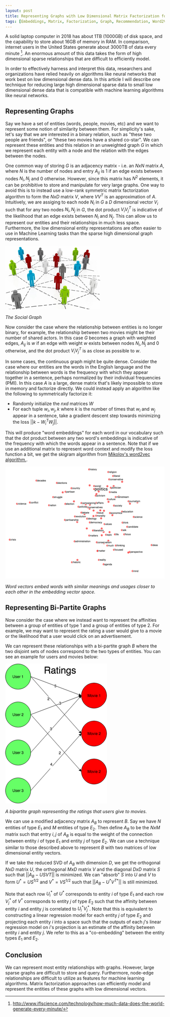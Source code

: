 ```yaml
---
layout: post
title: Representing Graphs with Low Dimensional Matrix Factorization for Fun and Profit
tags: [Embeddings, Matrix, Factorization, Graph, Recommendation, Word2Vec]
---
```

<script> 
  (function(i,s,o,g,r,a,m){i['GoogleAnalyticsObject']=r;i[r]=i[r]||function(){
  (i[r].q=i[r].q||[]).push(arguments)},i[r].l=1*new Date();a=s.createElement(o),
  m=s.getElementsByTagName(o)[0];a.async=1;a.src=g;m.parentNode.insertBefore(a,m)
  })(window,document,'script','https://www.google-analytics.com/analytics.js','ga');

  ga('create', 'UA-82391879-1', 'auto');
  ga('send', 'pageview');

</script>

A solid laptop computer in 2018 has about 1TB (1000GB) of disk space, and the capability to store about 16GB of memory in RAM. In comparison, internet users in the United States generate about 3000TB of data every minute [^footnote]. An enormous amount of this data takes the form of high dimensional sparse relationships that are difficult to efficiently model. 

In order to effectively harness and interpret this data, researchers and organizations have relied heavily on algorithms like neural networks that work best on low dimensional dense data. In this article I will describe one technique for reducing large high dimensional sparse data to small low dimensional dense data that is compatible with machine learning algorithms like neural networks. 


## Representing Graphs

Say we have a set of entities (words, people, movies, etc) and we want to represent some notion of similarity between them. For simplicity's sake, let's say that we are interested in a binary relation, such as "these two people are friends", or "these two movies have a shared co-star". We can represent these entities and this relation in an unweighted graph $G$ in which we represent each entity with a node and the relation with the edges between the nodes.

One common way of storing $G$ is an adjacency matrix - i.e. an $NxN$ matrix $A$, where $N$ is the number of nodes and entry $A_{ij}$ is $1$ if an edge exists between nodes $N_{i}, N_{j}$ and $0$ otherwise. However, since this matrix has $N^2$ elements, it can be prohibitive to store and manipulate for very large graphs. One way to avoid this is to instead use a low-rank symmetric matrix factorization algorithm to form the $NxD$ matrix $V$, where $VV^{T}$ is an approximation of $A$. Intuitively, we are assiging to each node $N_i$ in $G$ a $D$ dimensional vector $V_i$ such that for any two nodes $N_i, N_j$ in $G$, the dot product $V_{i}V_{j}^{T}$ is indicative of the likelihood that an edge exists between $N_{i}$ and $N_{j}$. This can allow us to represent our entities and their relationships in much less space. Furthermore, the low dimensional entity representations are often easier to use in Machine Learning tasks than the sparse high dimensional graph representations.

![The Social Graph](/img/social-graph-300.jpg)

*The Social Graph*

Now consider the case where the relationship between entities is no longer binary, for example, the relationship between two movies might be their number of shared actors. In this case $G$ becomes a graph with weighted edges, $A_{ij}$ is $w$ if an edge with weight $w$ exists between nodes $N_{i}, N_{j}$ and $0$ otherwise, and the dot product $V_{i}V_{j}^{T}$ is as close as possible to $w$. 

In some cases, the continuous graph might be quite dense. Consider the case where our entities are the words in the English language and the relationship between words is the frequency with which they appear together in a sentence, perhaps normalized by their individual frequencies (PMI). In this case $A$ is a large, dense matrix that's 
likely impossible to store in memory and factorize directly. We could instead apply an algorithm like the following to symmetrically factorize it:

- Randomly initialize the $nxd$ matrices $W$ 
- For each tuple $w_i,w_j,k$ where $k$ is the number of times that $w_i$ and $w_j$ appear in a sentence, take a gradient descent step towards minimizing the loss $||k - W_{i}^{T}W_{j}||$. 

This will produce "word embeddings" for each word in our vocabulary such that the dot product between any two word's embeddings is indicative of the frequency with which the words appear in a sentence. Note that if we use an additional matrix to represent word context and modify the loss function a bit, we get the skigram algorithm from [Mikolov's word2vec algorithm.](https://arxiv.org/pdf/1310.4546.pdf).
 
![W2V](/img/w2v2.png)

*Word vectors embed words with similar meanings and usages closer to each other in the embedding vector space.*

## Representing Bi-Partite Graphs

Now consider the case where we instead want to represent the affinities between a group of entities of type 1 and a group of entities of type 2. For example, we may want to represent the rating a user would give to a movie or the likelihood that a user would click on an advertisement.

We can represent these relationships with a bi-partite graph $B$ where the two disjoint sets of nodes correspond to the two types of entities. You can see an example for users and movies below:

 
![W2V](/img/MovieRecs.png)

*A bipartite graph representing the ratings that users give to movies.*


We can use a modified adjacency matrix $A_{B}$ to represent $B$. Say we have $N$ entities of type $E_1$ and $M$ entities of type $E_2$. Then define $A_{B}$ to be the $NxM$ matrix such that entry $i,j$ of $A_{B}$ is equal to the weight of the connection between entity $i$ of type $E_1$ and entity $j$ of type $E_2$. We can use a technique similar to those described above to represent $B$ with two matrices of low dimensional entity vectors.

If we take the reduced SVD of $A_{B}$ with dimension $D$, we get the orthogonal $NxD$ matrix $U$, the orthogonal $MxD$ matrix $V$ and the diagonal $DxD$ matrix $S$ such that $||A_B - USV{T}||$ is minimized. We can "absorb" $S$ into $U$ and $V$ to form $U^{*}=US^{1/2}$ and $V^{*}=VS^{1/2}$ such that $||A_B - U^{*}V^{T*}||$ is still minimized.

Note that each row $U_i^{*}$ of $U^{*}$ corresponds to entity $i$ of type $E_1$ and each row $V_j^{*}$ of $V^{*}$ corresponds to entity $j$ of type $E_2$ such that the affinity between entity $i$ and entity $j$ is correlated to $U_i^{*}V_j^{*}$. Note that this is equivalent to constructing a linear regression model for each entity $j$ of type $E_2$ and projecting each entity $i$ into a space such that the outputs of each $j$'s linear regression model on $i$'s projection is an estimate of the affinity between entity $i$ and entity $j$. We refer to this as a "co-embedding" between the entity types $E_1$ and $E_2$. 

## Conclusion

We can represent most entity relationships with graphs. However, large sparse graphs are difficult to store and query. Furthermore, node-edge relationships are difficult to utilize as features for machine learning algorithms. Matrix factorization approaches can efficiently model and represent the entities of these graphs with low dimensional vectors.




[^footnote]: http://www.iflscience.com/technology/how-much-data-does-the-world-generate-every-minute/



<!-- 


Co-embeddings
  - definition, similarity metrics, pairing quickly, nearest neighbor
  - example with matrix factorization
  - formulation of co-embeddings as linear classifiers and exemplars
    - for their usage in downstream tasks
    - is there a way to formalize this (i.e. a linear relationship between one task and another)?

Folding in with Co-Embeddings
  - define the new entity problem
  - define the new relationship/iterative update problem

SVD formulation for updates
  - updating new entities
  - iterative embedding space update with SVD

Non-SVD matrix factorization formulation
  - How can ALS be wrong with simple method? How does average not account for best and push away from others?
  - 

Feature based approaches
  - Network factorization

Nearest Neighbor Index update
  - 
 -->